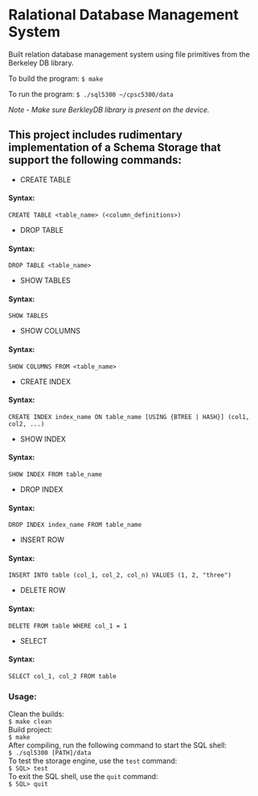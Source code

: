 # Ralational Database Management System
Built relation database management system using file primitives from the Berkeley DB library. 

To build the program:
`$ make`

To run the program:
`$ ./sql5300 ~/cpsc5300/data`

_Note - Make sure BerkleyDB library is present on the device._

## This project includes rudimentary implementation of a Schema Storage that support the following commands:
* CREATE TABLE
#### Syntax:
```
CREATE TABLE <table_name> (<column_definitions>)
```
* DROP TABLE
#### Syntax:
```
DROP TABLE <table_name>
```
* SHOW TABLES
#### Syntax:
```
SHOW TABLES
```
* SHOW COLUMNS
#### Syntax:
```
SHOW COLUMNS FROM <table_name>
```
* CREATE INDEX
#### Syntax:
```
CREATE INDEX index_name ON table_name [USING {BTREE | HASH}] (col1, col2, ...)
```
* SHOW INDEX
#### Syntax:
```
SHOW INDEX FROM table_name
```
* DROP INDEX
#### Syntax:
```
DROP INDEX index_name FROM table_name
```
* INSERT ROW
#### Syntax:
```
INSERT INTO table (col_1, col_2, col_n) VALUES (1, 2, "three")
```
* DELETE ROW
#### Syntax:
```
DELETE FROM table WHERE col_1 = 1
```
* SELECT
#### Syntax:
```
SELECT col_1, col_2 FROM table
```
### Usage:
Clean the builds:
<br />`$ make clean`
<br />Build project:
<br />`$ make`
<br />After compiling, run the following command to start the SQL shell:
<br />`$ ./sql5300 [PATH]/data`
<br />To test the storage engine, use the `test` command:
<br />`$ SQL> test`
<br />To exit the SQL shell, use the `quit` command:
<br />`$ SQL> quit`
